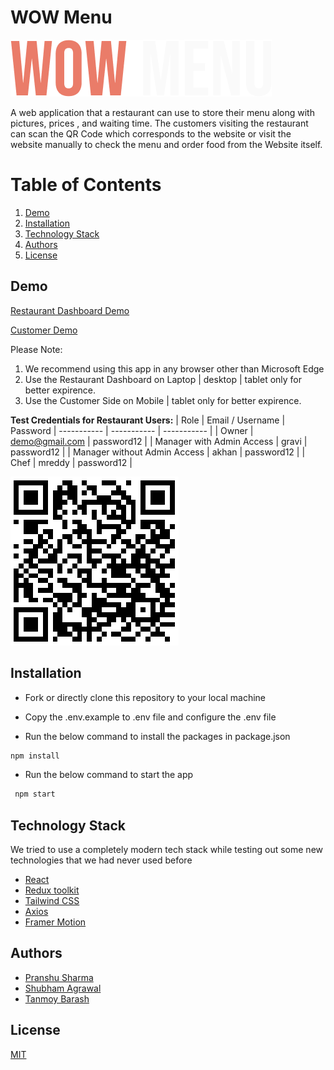 # WOW Menu

![WOW Menu Logo](./public/images/Logo.png)

A web application that a restaurant can use to store their menu along with pictures,
prices , and waiting time. The customers visiting the restaurant can scan the QR
Code which corresponds to the website or visit the website manually to check the
menu and order food from the Website itself.

# Table of Contents

1. [Demo](#demo)
2. [Installation](#installation)
3. [Technology Stack](#technology-stack)
4. [Authors](#authors)
5. [License](#license)

## Demo

[Restaurant Dashboard Demo](https://wowmenu.netlify.app/login)

[Customer Demo](https://wowmenu.netlify.app/63077d6ac31f771aaca9c858/1)

Please Note:

1. We recommend using this app in any browser other than Microsoft Edge
2. Use the Restaurant Dashboard on Laptop | desktop | tablet only for better expirence.
3. Use the Customer Side on Mobile | tablet only for better expirence.

**Test Credentials for Restaurant Users:**
| Role | Email / Username | Password
| ----------- | ----------- | ----------- |
| Owner | demo@gmail.com | password12 |
| Manager with Admin Access | gravi | password12 |
| Manager without Admin Access | akhan | password12 |
| Chef | mreddy | password12 |

![Demo QR for Customer](./public/images/CustomerLink.png)

## Installation

- Fork or directly clone this repository to your local machine

- Copy the .env.example to .env file and configure the .env file

- Run the below command to install the packages in package.json

```bash
npm install
```

- Run the below command to start the app

```bash
 npm start
```

## Technology Stack

We tried to use a completely modern tech stack while testing out some new technologies that we had never used before

- [React](https://reactjs.org/)
- [Redux toolkit](https://redux-toolkit.js.org/)
- [Tailwind CSS](https://tailwindcss.com/)
- [Axios](https://axios-http.com/docs/intro)
- [Framer Motion](https://github.com/framer/motion#readme)

## Authors

- [Pranshu Sharma](https://github.com/Pranshu-Sharma)
- [Shubham Agrawal](https://github.com/shubham4agrawal)
- [Tanmoy Barash](https://github.com/tanmoy1996)

## License

[MIT](https://opensource.org/licenses/MIT)
